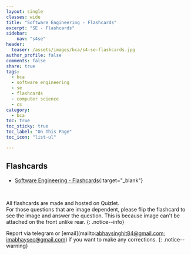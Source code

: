 ```yaml
---
layout: single
classes: wide
title: "Software Engineering - Flashcards"
excerpt: "SE - Flashcards"
sidebar:
    nav: "s4se"
header:
  teaser: /assets/images/bca/s4-se-flashcards.jpg
author_profile: false
comments: false
share: true
tags:
  - bca
  - software engineering
  - se
  - flashcards
  - computer science
  - cs
category:
  - bca
toc: true
toc_sticky: true
toc_label: "On This Page"
toc_icon: "list-ul"

---
```



## Flashcards

* [Software Engineering - Flashcards](https://quizlet.com/841397123/s4_se_all-combined-flash-cards/?i=44s59k&x=1jqt){:target="_blank"}



<br>

All flashcards are made and hosted on Quizlet.
<br>For those questions that are image dependent, please flip the flashcard to see the image and answer the question. 
This is because image can't be attached on the front unlike rear.
{: .notice--info}

Report via telegram or [email](mailto:abhaysinghit84@gmail.com; imabhaysec@gmail.com) if you want to make any corrections.
{: .notice--warning}